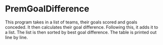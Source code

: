 # PremGoalDifference

This program takes in a list of teams, their goals scored and goals conceded. It then calculates their goal difference. Following this, it adds it to a list. The list is then sorted by best goal difference. The table is printed out line by line.

